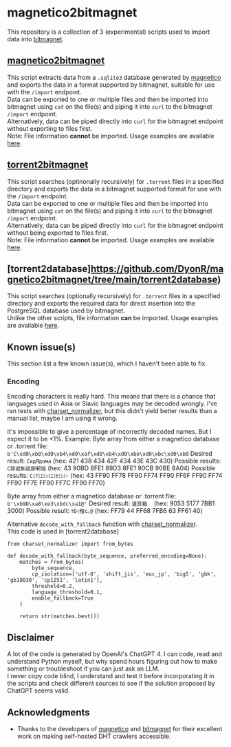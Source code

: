 # magnetico2bitmagnet

This repository is a collection of 3 (experimental) scripts used to import data into [bitmagnet](https://github.com/bitmagnet-io/bitmagnet).

## [magnetico2bitmagnet](https://github.com/DyonR/magnetico2bitmagnet/tree/main/magnetico2bitmagnet)
This script extracts data from a `.sqlite3` database generated by [magnetico](https://github.com/boramalper/magnetico) and exports the data in a format supported by bitmagnet, suitable for use with the `/import` endpoint.  
Data can be exported to one or multiple files and then be imported into bitmagnet using `cat` on the file(s) and piping it into `curl` to the bitmagnet `/import` endpoint.  
Alternatively, data can be piped directly into `curl` for the bitmagnet endpoint without exporting to files first.  
Note: File information **cannot** be imported.
Usage examples are available [here]().

## [torrent2bitmagnet](https://github.com/DyonR/magnetico2bitmagnet/tree/main/torrent2bitmagnet)
This script searches (optinonally recursively) for `.torrent` files in a specified directory and exports the data in a bitmagnet supported format for use with the `/import` endpoint.  
Data can be exported to one or multiple files and then be imported into bitmagnet using `cat` on the file(s) and piping it into `curl` to the bitmagnet `/import` endpoint.  
Alternatively, data can be piped directly into `curl` for the bitmagnet endpoint without being exported to files first.  
Note: File information **cannot** be imported.
Usage examples are available [here]().

## [torrent2database]https://github.com/DyonR/magnetico2bitmagnet/tree/main/torrent2database)
This script searches (optionally recursively) for `.torrent` files in a specified directory and exports the required data for direct insertion into the PostgreSQL database used by bitmagnet.  
Unlike the other scripts, file information **can** be imported.
Usage examples are available [here]().  
  
## Known issue(s)
This section list a few known issue(s), which I haven't been able to fix.

### Encoding
Encoding characters is really hard. This means that there is a chance that languages used in Asia or Slavic languages may be decoded wrongly.
I've ran tests with [charset_normalizer](https://github.com/Ousret/charset_normalizer), but this didn't yield better results than a manual list, maybe I am using it wrong.

It's impossible to give a percentage of incorrectly decoded names. But I expect it to be <1%.
Example:
Byte array from either a magnetico database or .torrent file: `b'C\xd0\xb8\xd0\xb4\xd0\xaf\xd0\xb4\xd0\xbe\xd0\xbc\xd0\xb0`
Desired result: `CидЯдома` (hex: 421 438 434 42F 434 43E 43C 430)
Possible results: `C邽迡觓迡郋邾訄` (hex: 43 90BD 8FE1 89D3 8FE1 90CB 90BE 8A04)
Possible results: `Cﾐｸﾐｴﾐｯﾐｴﾐｾﾐｼﾐｰ` (hex: 43 FF90 FF78 FF90 FF74 FF90 FF6F FF90 FF74 FF90 FF7E FF90 FF7C FF90 FF70)

Byte array from either a magnetico database or .torrent file: `b'\xb9D\xa8\xe3\xbdc\xa1@'`
Desired result: `道具箱　` (hex: 9053 5177 7BB1 3000)
Possible result: `ｹDｨ羶c｡@` (hex: FF79 44 FF68 7FB6 63 FF61 40)

Alternative `decode_with_fallback` function with [charset_normalizer](https://github.com/Ousret/charset_normalizer).  
This code is used in [torrent2database]
```
from charset_normalizer import from_bytes

def decode_with_fallback(byte_sequence, preferred_encoding=None):
    matches = from_bytes(
        byte_sequence,
        cp_isolation=['utf-8', 'shift_jis', 'euc_jp', 'big5', 'gbk', 'gb18030', 'cp1251', 'latin1'],
        threshold=0.2,
        language_threshold=0.1,
        enable_fallback=True
    )

    return str(matches.best())
```

## Disclaimer  
A lot of the code is generated by OpenAI's ChatGPT 4. I can code, read and understand Python myself, but why spend hours figuring out how to make something or troubleshoot if you can just ask an LLM.  
I never copy code blind, I understand and test it before incorporating it in the scripts and check different sources to see if the solution proposed by ChatGPT seems valid.

## Acknowledgments

- Thanks to the developers of [magnetico](https://github.com/boramalper/magnetico) and [bitmagnet](https://github.com/bitmagnet-io/bitmagnet) for their excellent work on making self-hosted DHT crawlers accessible.
